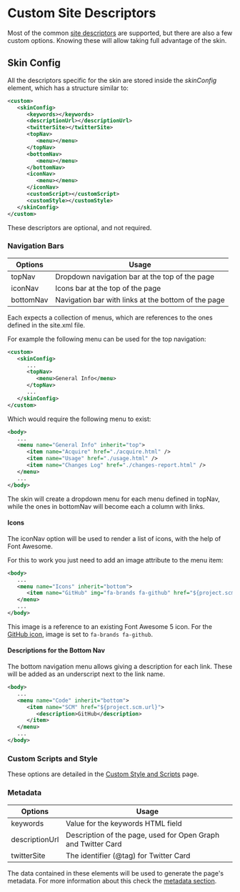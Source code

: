 # Custom Site Descriptors

Most of the common [site descriptors][site_descriptors] are supported, but there are also a few custom options. Knowing these will allow taking full advantage of the skin.

## Skin Config

All the descriptors specific for the skin are stored inside the *skinConfig* element, which has a structure similar to:

```xml
<custom>
   <skinConfig>
      <keywords></keywords>
      <descriptionUrl></descriptionUrl>
      <twitterSite></twitterSite>
      <topNav>
         <menu></menu>
      </topNav>
      <bottomNav>
         <menu></menu>
      </bottomNav>
      <iconNav>
         <menu></menu>
      </iconNav>
      <customScript></customScript>
      <customStyle></customStyle>
   </skinConfig>
</custom>
```

These descriptors are optional, and not required.

### Navigation Bars

|Options|Usage|
|---|---|
|topNav|Dropdown navigation bar at the top of the page|
|iconNav|Icons bar at the top of the page|
|bottomNav|Navigation bar with links at the bottom of the page|

Each expects a collection of menus, which are references to the ones defined in the site.xml file.

For example the following menu can be used for the top navigation:

```xml
<custom>
   <skinConfig>
      ...
      <topNav>
         <menu>General Info</menu>
      </topNav>
      ...
   </skinConfig>
</custom>
```

Which would require the following menu to exist:

```xml
<body>
   ...
   <menu name="General Info" inherit="top">
      <item name="Acquire" href="./acquire.html" />
      <item name="Usage" href="./usage.html" />
      <item name="Changes Log" href="./changes-report.html" />
   </menu>
   ...
</body>
```

The skin will create a dropdown menu for each menu defined in topNav, while the ones in bottomNav will become each a column with links.

#### Icons

The iconNav option will be used to render a list of icons, with the help of Font Awesome.

For this to work you just need to add an image attribute to the menu item:

```xml
<body>
   ...
   <menu name="Icons" inherit="bottom">
      <item name="GitHub" img="fa-brands fa-github" href="${project.scm.url}" />
   </menu>
   ...
</body>
```

This image is a reference to an existing Font Awesome 5 icon. For the [GitHub icon](https://fontawesome.com/icons/github), image is set to `fa-brands fa-github`.

#### Descriptions for the Bottom Nav

The bottom navigation menu allows giving a description for each link. These will be added as an underscript next to the link name.

```xml
<body>
   ...
   <menu name="Code" inherit="bottom">
      <item name="SCM" href="${project.scm.url}">
         <description>GitHub</description>
      </item>
   </menu>
   ...
</body>
```

### Custom Scripts and Style

These options are detailed in the [Custom Style and Scripts][custom-style-scripts] page.

### Metadata

|Options|Usage|
|---|---|
|keywords|Value for the keywords HTML field|
|descriptionUrl|Description of the page, used for Open Graph and Twitter Card|
|twitterSite|The identifier (@tag) for Twitter Card|

The data contained in these elements will be used to generate the page's metadata. For more information about this check the [metadata section][metadata].

[custom-style-scripts]: ./custom_style_scripts.html
[metadata]: ./metadata.html

[site_descriptors]: ./site_descriptor.html